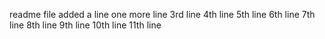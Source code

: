 readme file
added a line
one more line
3rd line
4th line
5th line
6th line
7th line
8th line
9th line
10th line
11th line

